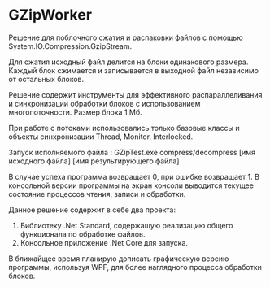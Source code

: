 # GZipWorker


Решение для поблочного сжатия и распаковки файлов с помощью System.IO.Compression.GzipStream. 

Для сжатия исходный файл делится на блоки одинакового размера. Каждый блок сжимается и записывается в выходной файл независимо от
остальных блоков.

Решение содержит инструменты для эффективного распараллеливания и синхронизации обработки блоков с использованием многопоточности.
Размер блока 1 Мб.

При работе с потоками использовались только базовые классы и объекты
синхронизации  Thread,   Monitor, Interlocked. 

Запуск исполняемого файла :
GZipTest.exe compress/decompress [имя исходного файла] [имя результирующего файла]

В случае успеха программа возвращает 0, при ошибке возвращает 1.
В консольной версии программы на экран консоли выводится текущее состояние процессов чтения, записи и обработки.


Данное решение содержит в себе два проекта:
1. Библиотеку .Net Standard, содержащую реализацию общего функционала по обработке файлов.
2. Консольное приложение .Net Core для запуска.

В ближайщее время планирую дописать графическую версию программы, используя WPF, для более наглядного процесса обработки блоков.

